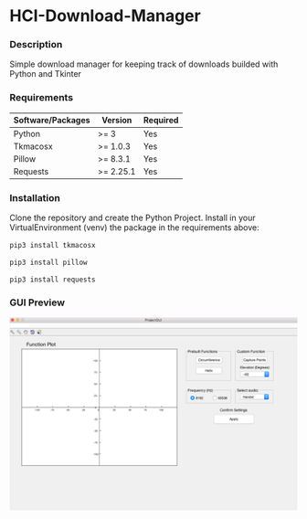 # HCI-Download-Manager

### Description
Simple download manager for keeping track of downloads builded with Python and Tkinter

### Requirements
| Software/Packages | Version | Required |
| ------------- | ------------- |  ------------- |
| Python | >= 3 | Yes |
| Tkmacosx | >= 1.0.3 | Yes |
| Pillow | >= 8.3.1 | Yes |
| Requests | >= 2.25.1 | Yes |

### Installation
Clone the repository and create the Python Project.
Install in your VirtualEnvironment (venv) the package in the requirements above:
```
pip3 install tkmacosx
```
```
pip3 install pillow
```
```
pip3 install requests
```

### GUI Preview

![](https://github.com/giuliocalamai14/3D-sound-synthesis/blob/master/GUI%20image/gui.png)




